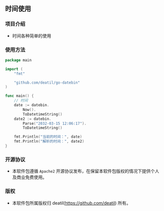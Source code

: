 ## 时间使用


### 项目介绍

*  时间各种简单的使用


### 使用方法

~~~go
package main

import (
    "fmt"

    "github.com/deatil/go-datebin"
)

func main() {
    // 时间
    date := datebin.
        Now().
        ToDatetimeString()
    date2 := datebin.
        Parse("2032-03-15 12:06:17").
        ToDatetimeString()

    fmt.Println("当前的时间：", date)
    fmt.Println("解析的时间：", date2)
}

~~~


### 开源协议

*  本软件包遵循 `Apache2` 开源协议发布，在保留本软件包版权的情况下提供个人及商业免费使用。


### 版权

*  本软件包所属版权归 deatil(https://github.com/deatil) 所有。
